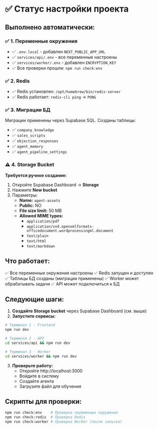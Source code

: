 # ✅ Статус настройки проекта

## Выполнено автоматически:

### ✅ 1. Переменные окружения
- ✅ `.env.local` - добавлен `NEXT_PUBLIC_APP_URL`
- ✅ `services/api/.env` - все переменные настроены
- ✅ `services/worker/.env` - добавлен `ENCRYPTION_KEY`
- ✅ Все проверки прошли: `npm run check:env`

### ✅ 2. Redis
- ✅ Redis установлен: `/opt/homebrew/bin/redis-server`
- ✅ Redis работает: `redis-cli ping` → `PONG`

### ✅ 3. Миграции БД
Миграции применены через Supabase SQL. Созданы таблицы:
- ✅ `company_knowledge`
- ✅ `sales_scripts`
- ✅ `objection_responses`
- ✅ `agent_memory`
- ✅ `agent_pipeline_settings`

### ⚠️ 4. Storage Bucket
**Требуется ручное создание:**

1. Откройте Supabase Dashboard → **Storage**
2. Нажмите **New bucket**
3. Параметры:
   - **Name:** `agent-assets`
   - **Public:** NO
   - **File size limit:** 50 MB
   - **Allowed MIME types:**
     - `application/pdf`
     - `application/vnd.openxmlformats-officedocument.wordprocessingml.document`
     - `text/plain`
     - `text/html`
     - `text/markdown`

## Что работает:

✅ Все переменные окружения настроены
✅ Redis запущен и доступен
✅ Таблицы БД созданы (миграции применены)
✅ Worker может обрабатывать задачи
✅ API может подключиться к БД

## Следующие шаги:

1. **Создайте Storage bucket** через Supabase Dashboard (см. выше)
2. **Запустите сервисы:**

```bash
# Терминал 1 - Frontend
npm run dev

# Терминал 2 - API
cd services/api && npm run dev

# Терминал 3 - Worker
cd services/worker && npm run dev
```

3. **Проверьте работу:**
   - Откройте http://localhost:3000
   - Войдите в систему
   - Создайте агента
   - Загрузите файл для обучения

## Скрипты для проверки:

```bash
npm run check:env    # Проверка переменных окружения
npm run check:redis  # Проверка Redis
npm run check:worker # Проверка Worker (после запуска)
```



